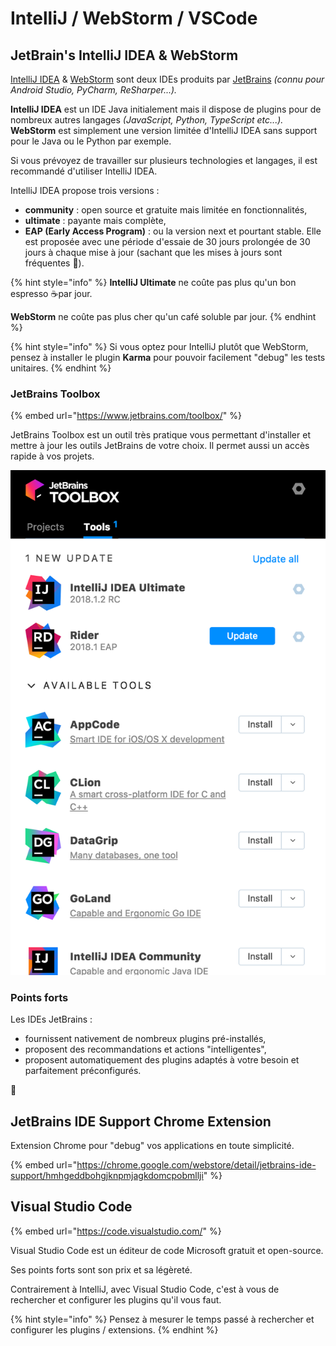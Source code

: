# IntelliJ / WebStorm / VSCode

## JetBrain's IntelliJ IDEA & WebStorm

[IntelliJ IDEA](https://www.jetbrains.com/idea/) & [WebStorm](https://www.jetbrains.com/webstorm/) sont deux IDEs produits par [JetBrains](https://www.jetbrains.com/) _\(connu pour Android Studio, PyCharm, ReSharper...\)._

**IntelliJ IDEA** est un IDE Java initialement mais il dispose de plugins pour de nombreux autres langages _\(JavaScript, Python, TypeScript etc...\)._  
**WebStorm** est simplement une version limitée d'IntelliJ IDEA sans support pour le Java ou le Python par exemple.

Si vous prévoyez de travailler sur plusieurs technologies et langages, il est recommandé d'utiliser IntelliJ IDEA.

IntelliJ IDEA propose trois versions :

* **community** : open source et gratuite mais limitée en fonctionnalités,
* **ultimate** : payante mais complète,
* **EAP \(Early Access Program\)** : ou la version next et pourtant stable. Elle est proposée avec une période d'essaie de 30 jours prolongée de 30 jours à chaque mise à jour \(sachant que les mises à jours sont fréquentes 🎉\).

{% hint style="info" %}
**IntelliJ Ultimate** ne coûte pas plus qu'un bon espresso ☕️par jour.

**WebStorm** ne coûte pas plus cher qu'un café soluble par jour.
{% endhint %}

{% hint style="info" %}
Si vous optez pour IntelliJ plutôt que WebStorm, pensez à installer le plugin **Karma** pour pouvoir facilement "debug" les tests unitaires.
{% endhint %}

### JetBrains Toolbox

{% embed url="https://www.jetbrains.com/toolbox/" %}

JetBrains Toolbox est un outil très pratique vous permettant d'installer et mettre à jour les outils JetBrains de votre choix. Il permet aussi un accès rapide à vos projets.

![JetBrains Toolbox](../.gitbook/assets/jetbrains-toolbox.png)

### Points forts

Les IDEs JetBrains :

* fournissent nativement de nombreux plugins pré-installés,
* proposent des recommandations et actions "intelligentes",
* proposent automatiquement des plugins adaptés à votre besoin et parfaitement préconfigurés.



## JetBrains IDE Support Chrome Extension

Extension Chrome pour "debug" vos applications en toute simplicité.

{% embed url="https://chrome.google.com/webstore/detail/jetbrains-ide-support/hmhgeddbohgjknpmjagkdomcpobmllji" %}

## Visual Studio Code

{% embed url="https://code.visualstudio.com/" %}

Visual Studio Code est un éditeur de code Microsoft gratuit et open-source.

Ses points forts sont son prix et sa légèreté.

Contrairement à IntelliJ, avec Visual Studio Code, c'est à vous de rechercher et configurer les plugins qu'il vous faut.

{% hint style="info" %}
Pensez à mesurer le temps passé à rechercher et configurer les plugins / extensions.
{% endhint %}

